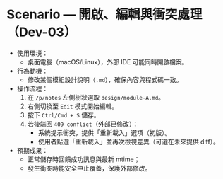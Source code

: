 # Scenario — 開啟、編輯與衝突處理（Dev-03）

- 使用環境：
  - 桌面電腦（macOS/Linux），外部 IDE 可能同時開啟檔案。
- 行為動機：
  - 修改某個模組設計說明（`.md`），確保內容與程式碼一致。
- 操作流程：
  1. 在 `/p/notes` 左側樹狀選取 `design/module-A.md`。
  2. 右側切換至 `Edit` 模式開始編輯。
  3. 按下 `Ctrl/Cmd + S` 儲存。
  4. 若後端回 `409 conflict`（外部已修改）：
     - 系統提示衝突，提供「重新載入」選項（初版）。
     - 使用者點選「重新載入」並再次檢視差異（可選在未來提供 diff）。
- 預期成果：
  - 正常儲存時回饋成功訊息與最新 mtime；
  - 發生衝突時能安全中止覆蓋，保護外部修改。
